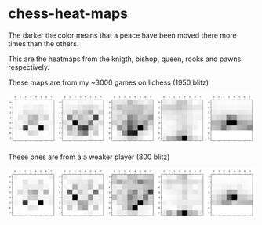 # chess-heat-maps


The darker the color means that a peace have been moved there more times than the others.  


This are the heatmaps from the knigth, bishop, queen, rooks and pawns respectively.


These maps are from my ~3000 games on lichess (1950 blitz)

![Screen shot](./assets/1.png)

These ones are from a a weaker player (800 blitz)

![Screen shot](./assets/2.png)

